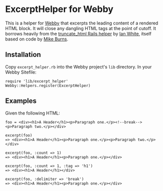 ExcerptHelper for Webby
=======================

This is a helper for [Webby](http://webby.rubyforge.org/) that excerpts the leading content of a rendered HTML block.  It will close any dangling HTML tags at the point of cutoff.  It borrows heavily from the [truncate_html Rails helper](http://github.com/ianwhite/truncate_html/tree/master) by [Ian White](http://github.com/ianwhite), itself based on code by [Mike Burns](http://mikeburnscoder.wordpress.com/2006/11/11/truncating-html-in-ruby/).

Installation
------------

Copy <code>excerpt_helper.rb</code> into the Webby project's <code>lib</code> directory.  In your Webby Sitefile:

    require 'lib/excerpt_helper'
    Webby::Helpers.register(ExcerptHelper)

Examples
--------

Given the following HTML:

    foo = <div><h1>A Header</h1><p>Paragraph one.</p><!--break--><p>Paragraph two.</p></div>

    excerpt(foo)
    => <div><h1>A Header</h1><p>Paragraph one.</p><p>Paragraph two.</p></div>

    excerpt(foo, :count => 1)
    => <div><h1>A Header</h1><p>Paragraph one.</p></div>

    excerpt(foo, :count => 1, :tag => 'h1')
    => <div><h1>A Header</h1></div>

    excerpt(foo, :delimiter => 'break')
    => <div><h1>A Header</h1><p>Paragraph one.</p></div>


